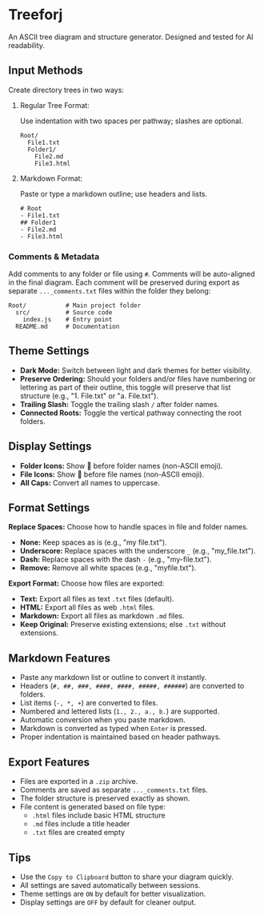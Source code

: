 # Treeforj

An ASCII tree diagram and structure generator. Designed and tested for AI readability.

## Input Methods

Create directory trees in two ways:

1. Regular Tree Format:

   Use indentation with two spaces per pathway; slashes are optional.

   ```
   Root/
     File1.txt
     Folder1/
       File2.md
       File3.html
   ```

2. Markdown Format:

   Paste or type a markdown outline; use headers and lists.

   ```
   # Root
   - File1.txt
   ## Folder1
   - File2.md
   - File3.html
   ```

### Comments & Metadata

Add comments to any folder or file using `#`. Comments will be auto-aligned in the final diagram. Each comment will be preserved during export as separate `..._comments.txt` files within the folder they belong:

```
Root/           # Main project folder
  src/          # Source code
    index.js    # Entry point
  README.md     # Documentation
```

## Theme Settings

- **Dark Mode:** Switch between light and dark themes for better visibility.
- **Preserve Ordering:** Should your folders and/or files have numbering or lettering as part of their outline, this toggle will preserve that list structure (e.g., "1. File.txt" or "a. File.txt").
- **Trailing Slash:** Toggle the trailing slash `/` after folder names.
- **Connected Roots:** Toggle the vertical pathway connecting the root folders.

## Display Settings

- **Folder Icons:** Show 📁 before folder names (non-ASCII emoji).
- **File Icons:** Show 📄 before file names (non-ASCII emoji).
- **All Caps:** Convert all names to uppercase.

## Format Settings

**Replace Spaces:** Choose how to handle spaces in file and folder names.

- **None:** Keep spaces as is (e.g., "my file.txt").
- **Underscore:** Replace spaces with the underscore `_` (e.g., "my_file.txt").
- **Dash:** Replace spaces with the dash `-` (e.g., "my-file.txt").
- **Remove:** Remove all white spaces (e.g., "myfile.txt").

**Export Format:** Choose how files are exported:

- **Text:** Export all files as text `.txt` files (default).
- **HTML:** Export all files as web `.html` files.
- **Markdown:** Export all files as markdown `.md` files.
- **Keep Original:** Preserve existing extensions; else `.txt` without extensions.

## Markdown Features

- Paste any markdown list or outline to convert it instantly.
- Headers (`#, ##, ###, ####, ####, #####, ######`) are converted to folders.
- List items (`-, *, +`) are converted to files.
- Numbered and lettered lists (`1., 2., a., b.`) are supported.
- Automatic conversion when you paste markdown.
- Markdown is converted as typed when `Enter` is pressed.
- Proper indentation is maintained based on header pathways.

## Export Features

- Files are exported in a `.zip` archive.
- Comments are saved as separate `..._comments.txt` files.
- The folder structure is preserved exactly as shown.
- File content is generated based on file type:
  - `.html` files include basic HTML structure
  - `.md` files include a title header
  - `.txt` files are created empty

## Tips

- Use the `Copy to Clipboard` button to share your diagram quickly.
- All settings are saved automatically between sessions.
- Theme settings are `ON` by default for better visualization.
- Display settings are `OFF` by default for cleaner output.
